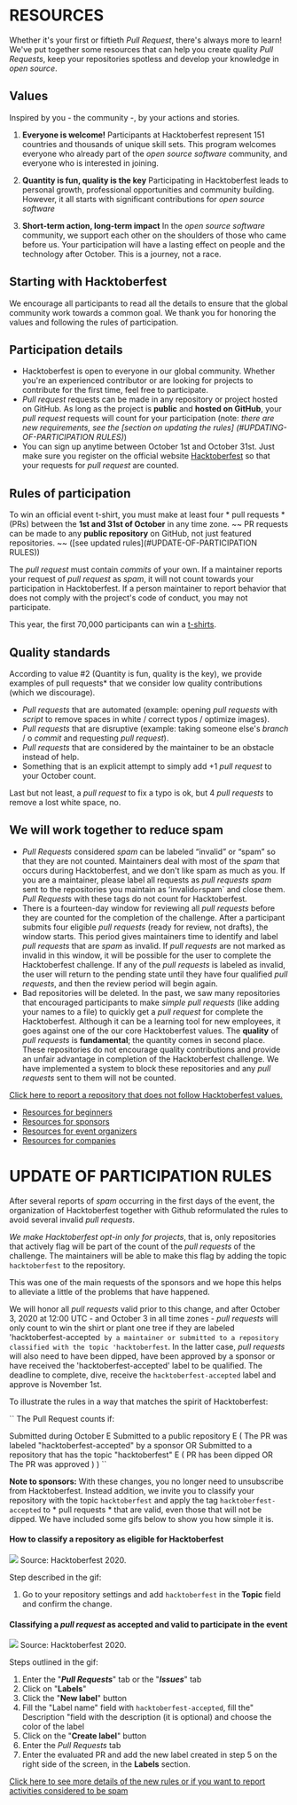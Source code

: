 # RESOURCES

Whether it's your first or fiftieth *Pull Request*, there's always more to learn!
We've put together some resources that can help you create quality *Pull Requests*,
keep your repositories spotless and develop your knowledge in *open source*.

## Values

Inspired by you - the community -, by your actions and stories.

1. **Everyone is welcome!** Participants at Hacktoberfest represent 151 countries and
thousands of unique skill sets. This program welcomes everyone who already
part of the *open source software* community, and everyone who is interested in joining.

2. **Quantity is fun, quality is the key** Participating in Hacktoberfest leads to personal growth,
professional opportunities and community building. However, it all starts with significant contributions
for *open source software*

3. **Short-term action, long-term impact** In the *open source software* community, we support each other
on the shoulders of those who came before us. Your participation will have a lasting effect on people and the
technology after October. This is a journey, not a race.

## Starting with Hacktoberfest

We encourage all participants to read all the details to ensure that the global community
work towards a common goal. We thank you for honoring the values and following the rules of participation.

## Participation details

- Hacktoberfest is open to everyone in our global community. Whether you're an experienced contributor
or are looking for projects to contribute for the first time, feel free to participate.
- *Pull request* requests can be made in any repository or project hosted on GitHub.
As long as the project is **public** and **hosted on GitHub**, your *pull request* requests will count
for your participation (note: *there are new requirements, see the
[section on updating the rules] (#UPDATING-OF-PARTICIPATION RULES)*)
- You can sign up anytime between October 1st and October 31st. Just make sure you register
on the official website [Hacktoberfest](https://hacktoberfest.digitalocean.com/) so that your requests for
*pull request* are counted.

## Rules of participation

To win an official event t-shirt, you must make at least four * pull requests * (PRs) between the
**1st and 31st of October** in any time zone. ~~ PR requests can be made to any
**public repository** on GitHub, not just featured repositories. ~~
([see updated rules](#UPDATE-OF-PARTICIPATION RULES))

The *pull request* must contain *commits* of your own. If a maintainer reports your request
of *pull request* as *spam*, it will not count towards your participation in Hacktoberfest. If a person
maintainer to report behavior that does not comply with the project's code of conduct, you may not
participate.

This year, the first 70,000 participants can win a [t-shirts](https://hacktoberfest.digitalocean.com).

## Quality standards

According to value #2 (Quantity is fun, quality is the key), we provide examples of  pull requests*
that we consider low quality contributions (which we discourage).

- *Pull requests* that are automated (example: opening *pull requests* with *script* to remove spaces in
white / correct typos / optimize images).
- *Pull requests* that are disruptive (example: taking someone else's *branch* / o *commit* and requesting *pull request*).
- *Pull requests* that are considered by the maintainer to be an obstacle instead of help.
- Something that is an explicit attempt to simply add +1 *pull request* to your October count.

Last but not least, a *pull request* to fix a typo is ok, but 4 *pull requests*
to remove a lost white space, no.

## We will work together to reduce spam

- *Pull Requests* considered *spam* can be labeled “invalid” or “spam” so that they are not counted.
Maintainers deal with most of the *spam* that occurs during Hacktoberfest, and we don't like spam
as much as you. If you are a maintainer, please label all requests as *pull requests spam*
sent to the repositories you maintain as ʻinvalid` or `spam` and close them. *Pull Requests* with these tags
do not count for Hacktoberfest.
- There is a fourteen-day window for reviewing all *pull requests* before they are counted
for the completion of the challenge. After a participant submits four eligible *pull requests* (ready for review,
not drafts), the window starts. This period gives maintainers time to identify and
label *pull requests* that are *spam* as invalid. If *pull requests* are not marked as invalid
in this window, it will be possible for the user to complete the Hacktoberfest challenge. If any of the *pull requests*
is labeled as invalid, the user will return to the pending state until they have four qualified *pull requests*,
and then the review period will begin again.
- Bad repositories will be deleted. In the past, we saw many repositories that encouraged participants to make
*simple pull requests* (like adding your names to a file) to quickly get a *pull request* for
complete the Hacktoberfest. Although it can be a learning tool for new employees, it goes against one of the
our core Hacktoberfest values. The **quality** of *pull requests* is **fundamental**; the quantity comes
in second place. These repositories do not encourage quality contributions and provide an unfair advantage in
completion of the Hacktoberfest challenge. We have implemented a system to block these repositories and any
*pull requests* sent to them will not be counted.

[Click here to report a repository that does not follow Hacktoberfest values.](Https://hacktoberfest.digitalocean.com/report)

- [Resources for beginners](https://hacktoberfest.digitalocean.com/details#beginners)
- [Resources for sponsors](https://hacktoberfest.digitalocean.com/details#maintainers)
- [Resources for event organizers](https://hacktoberfest.digitalocean.com/details#organizers)
- [Resources for companies](https://hacktoberfest.digitalocean.com/details#companies)

# UPDATE OF PARTICIPATION RULES

After several reports of *spam* occurring in the first days of the event, the organization of Hacktoberfest together with
Github reformulated the rules to avoid several invalid *pull requests*.

**We make Hacktoberfest* opt-in only *for projects**, that is, only repositories that actively flag
will be part of the count of the *pull requests* of the challenge.
The maintainers will be able to make this flag by adding the topic `hacktoberfest` to the repository.

This was one of the main requests of the sponsors and we hope this helps to alleviate a little
of the problems that have happened.

We will honor all *pull requests* valid prior to this change, and after October 3, 2020 at 12:00
UTC - and October 3 in all time zones - *pull requests* will only count to win the shirt or plant one
tree if they are labeled 'hacktoberfest-accepted` by a maintainer or submitted to a repository
classified with the topic 'hacktoberfest`. In the latter case, *pull requests* will also need to have been dipped,
have been approved by a sponsor or have received the 'hacktoberfest-accepted' label to be
qualified. The deadline to complete, dive, receive the `hacktoberfest-accepted` label and approve is November 1st.

To illustrate the rules in a way that matches the spirit of Hacktoberfest:

``
The Pull Request counts if:

Submitted during October E
Submitted to a public repository E (
  The PR was labeled "hacktoberfest-accepted" by a sponsor OR
  Submitted to a repository that has the topic "hacktoberfest" E (
    PR has been dipped OR
    The PR was approved
  )
)
``

**Note to sponsors:** With these changes, you no longer need to unsubscribe from Hacktoberfest. Instead
addition, we invite you to classify your repository with the topic `hacktoberfest` and apply the tag
`hacktoberfest-accepted` to * pull requests * that are valid, even those that will not be dipped. We have included some
gifs below to show you how simple it is.

#### How to classify a repository as eligible for Hacktoberfest

![](./static/hacktoberfest-eligible-gif.gif)
Source: Hacktoberfest 2020.

Step described in the gif:

1. Go to your repository settings and add `hacktoberfest` in the **Topic** field and confirm the change.

#### Classifying a *pull request* as accepted and valid to participate in the event

![](./static/hacktoberfest-label-add-gif-min.gif)
Source: Hacktoberfest 2020.

Steps outlined in the gif:

1. Enter the "***Pull Requests***" tab or the "***Issues***" tab
2. Click on "**Labels**"
3. Click the "**New label**" button
4. Fill the "Label name" field with `hacktoberfest-accepted`, fill the" Description "field with the description (it is
optional) and choose the color of the label
5. Click on the "**Create label**" button
6. Enter the *Pull Requests* tab
7. Enter the evaluated PR and add the new label created in step 5 on the right side of the screen, in the **Labels** section.

[Click here to see more details of the new rules or if you want to report activities considered to be spam](https://hacktoberfest.digitalocean.com/hacktoberfest-update)

